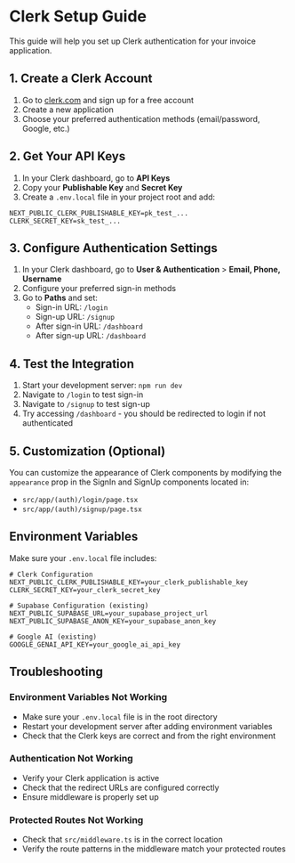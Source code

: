 # Clerk Setup Guide

This guide will help you set up Clerk authentication for your invoice application.

## 1. Create a Clerk Account

1. Go to [clerk.com](https://clerk.com) and sign up for a free account
2. Create a new application
3. Choose your preferred authentication methods (email/password, Google, etc.)

## 2. Get Your API Keys

1. In your Clerk dashboard, go to **API Keys**
2. Copy your **Publishable Key** and **Secret Key**
3. Create a `.env.local` file in your project root and add:

```env
NEXT_PUBLIC_CLERK_PUBLISHABLE_KEY=pk_test_...
CLERK_SECRET_KEY=sk_test_...
```

## 3. Configure Authentication Settings

1. In your Clerk dashboard, go to **User & Authentication** > **Email, Phone, Username**
2. Configure your preferred sign-in methods
3. Go to **Paths** and set:
   - Sign-in URL: `/login`
   - Sign-up URL: `/signup`
   - After sign-in URL: `/dashboard`
   - After sign-up URL: `/dashboard`

## 4. Test the Integration

1. Start your development server: `npm run dev`
2. Navigate to `/login` to test sign-in
3. Navigate to `/signup` to test sign-up
4. Try accessing `/dashboard` - you should be redirected to login if not authenticated

## 5. Customization (Optional)

You can customize the appearance of Clerk components by modifying the `appearance` prop in the SignIn and SignUp components located in:
- `src/app/(auth)/login/page.tsx`
- `src/app/(auth)/signup/page.tsx`

## Environment Variables

Make sure your `.env.local` file includes:

```env
# Clerk Configuration
NEXT_PUBLIC_CLERK_PUBLISHABLE_KEY=your_clerk_publishable_key
CLERK_SECRET_KEY=your_clerk_secret_key

# Supabase Configuration (existing)
NEXT_PUBLIC_SUPABASE_URL=your_supabase_project_url
NEXT_PUBLIC_SUPABASE_ANON_KEY=your_supabase_anon_key

# Google AI (existing)
GOOGLE_GENAI_API_KEY=your_google_ai_api_key
```

## Troubleshooting

### Environment Variables Not Working
- Make sure your `.env.local` file is in the root directory
- Restart your development server after adding environment variables
- Check that the Clerk keys are correct and from the right environment

### Authentication Not Working
- Verify your Clerk application is active
- Check that the redirect URLs are configured correctly
- Ensure middleware is properly set up

### Protected Routes Not Working
- Check that `src/middleware.ts` is in the correct location
- Verify the route patterns in the middleware match your protected routes
